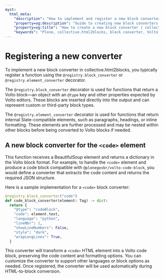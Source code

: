 ```yaml
---
myst:
  html_meta:
    "description": "How to implement and register a new block converter in collective.html2blocks."
    "property=og:description": "Guide to creating new block converters for collective.html2blocks."
    "property=og:title": "How to create a new block converter | collective.html2blocks"
    "keywords": "Plone, collective.html2blocks, block converter, Volto, migration, guide"
---
```


# Registering a new converter

To implement a new block converter in collective.html2blocks, you typically register a function using the `@registry.block_converter` or `@registry.element_converter` decorator.

The `@registry.block_converter` decorator is used for functions that return a Volto block—an object with an `@type` key and other properties expected by Volto editors. These blocks are inserted directly into the output and can represent custom or third-party block types.

The `@registry.element_converter` decorator is used for functions that return internal Slate-compatible elements, such as paragraphs, headings, or inline formatting. These elements are further processed and may be nested within other blocks before being converted to Volto blocks if needed.

## A new block converter for the `<code>` element

This function receives a BeautifulSoup element and returns a dictionary in the Volto block format. For example, to handle the `<code>` element and produce a code block compatible with `@plonegovbr/volto-code-block`, you would define a converter that extracts the code content and returns the required JSON structure.

Here is a sample implementation for a `<code>` block converter:

```python
@registry.block_converter("code")
def code_block_converter(element: Tag) -> dict:
  return {
    "@type": "codeBlock",
    "code": element.text,
    "language": "python",
    "lineNbr": 1,
    "showLineNumbers": False,
    "style": "dark",
    "wrapLongLines": True,
  }
```
This converter will transform a `<code>` HTML element into a Volto code block, preserving the code content and formatting options. You can customize the converter to support other languages or block options as needed. Once registered, the converter will be used automatically during HTML-to-block conversion.
